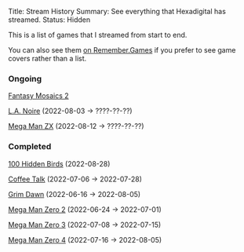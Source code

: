 Title: Stream History
Summary: See everything that Hexadigital has streamed.
Status: Hidden

This is a list of games that I streamed from start to end.

You can also see them [on Remember.Games](https://remember.games/customlist/17/) if you prefer to see game covers rather than a list.

### Ongoing
[Fantasy Mosaics 2](https://remember.games/game/6395/fantasy-mosaics-2/)

[L.A. Noire](https://remember.games/game/4207/) (2022-08-03 -> ????-??-??)

[Mega Man ZX](https://remember.games/game/2297/) (2022-08-12 -> ????-??-??)

### Completed
[100 Hidden Birds](https://remember.games/game/6444/) (2022-08-28)

[Coffee Talk](https://remember.games/game/718/coffee-talk/) (2022-07-06 -> 2022-07-28)

[Grim Dawn](https://remember.games/game/178/grim-dawn/) (2022-06-16 -> 2022-08-05)

[Mega Man Zero 2](https://remember.games/game/4361/mega-man-zero-2/) (2022-06-24 -> 2022-07-01)

[Mega Man Zero 3](https://remember.games/game/4374/mega-man-zero-3/) (2022-07-08 -> 2022-07-15)

[Mega Man Zero 4](https://remember.games/game/4372/mega-man-zero-4/) (2022-07-16 -> 2022-08-05)